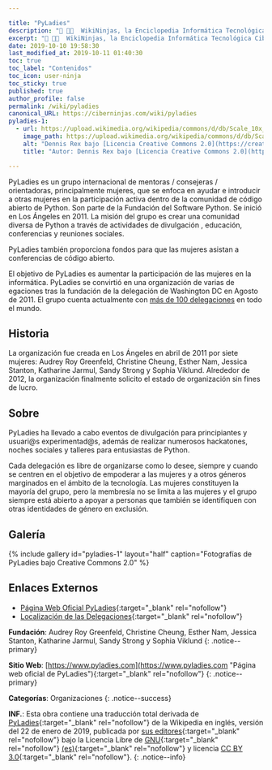 ```yaml
---

title: "PyLadies"
description: "📖 👨‍💻  WikiNinjas, la Enciclopedia Informática Tecnológica Ciberninjas: PyLadies, grupo de mujeres consejeras u orientadoras encargadas de ayudar a otras mujeres en la participación activa dentro de la comunidad de código abierto de Python."
excerpt: "📖 👨‍💻  WikiNinjas, la Enciclopedia Informática Tecnológica Ciberninjas: PyLadies, grupo de mujeres consejeras u orientadoras encargadas de ayudar a otras mujeres en la participación activa dentro de la comunidad de código abierto de Python."
date: 2019-10-10 19:58:30
last_modified_at: 2019-10-11 01:40:30
toc: true
toc_label: "Contenidos"
toc_icon: user-ninja
toc_sticky: true
published: true
author_profile: false
permalink: /wiki/pyladies
canonical_URL: https://ciberninjas.com/wiki/pyladies
pyladies-1:
  - url: https://upload.wikimedia.org/wikipedia/commons/d/db/Scale_10x_DSC_0050_%286737986619%29.jpg
    image_path: https://upload.wikimedia.org/wikipedia/commons/d/db/Scale_10x_DSC_0050_%286737986619%29.jpg
    alt: "Dennis Rex bajo [Licencia Creative Commons 2.0](https://creativecommons.org/licenses/by/2.0/)"
    title: "Autor: Dennis Rex bajo [Licencia Creative Commons 2.0](https://creativecommons.org/licenses/by/2.0/)"

---
```


PyLadies es un grupo internacional de mentoras / consejeras / orientadoras, principalmente mujeres,  que se enfoca en ayudar e introducir a otras mujeres en la participación activa dentro de la comunidad de código abierto de Python. Son parte de la Fundación del Software Python. Se inició en Los Ángeles en 2011. La misión del grupo es crear una comunidad diversa de Python a través de actividades de divulgación , educación, conferencias y reuniones sociales.

PyLadies también proporciona fondos para que las mujeres asistan a conferencias de código abierto.

El objetivo de PyLadies es aumentar la participación de las mujeres en la informática. PyLadies se convirtió en una organización de varias de egaciones tras la fundación de la delegación de Washington DC en Agosto de 2011. El grupo cuenta actualmente con [más de 100 delegaciones](/wiki/pyladies/#enlaces-externos "Más de 100 delegaciones de PyLadies que existen a lo largo de todo el mundo") en todo el mundo. 

## Historia

La organización fue creada en Los Ángeles en abril de 2011 por siete mujeres: Audrey Roy Greenfeld, Christine Cheung, Esther Nam, Jessica Stanton, Katharine Jarmul, Sandy Strong y Sophia Viklund. Alrededor de 2012, la organización finalmente solicito el estado de organización sin fines de lucro.

## Sobre

PyLadies ha llevado a cabo eventos de divulgación para principiantes y usuari@s experimentad@s, además de realizar numerosos hackatones, noches sociales y talleres para entusiastas de Python.

Cada delegación es libre de organizarse como lo desee, siempre y cuando se centren en el objetivo de empoderar a las mujeres y a otros géneros marginados en el ámbito de la tecnología. Las mujeres constituyen la mayoría del grupo, pero la membresía no se limita a las mujeres y el grupo siempre está abierto a apoyar a personas que también se identifiquen con otras identidades de género en exclusión.

## Galería

{% include gallery id="pyladies-1" layout="half" caption="Fotografías de PyLadies bajo Creative Commons 2.0" %}

## Enlaces Externos

* [Página Web Oficial PyLadies](https://www.pyladies.com){:target="_blank" rel="nofollow"}
* [Localización de las Delegaciones](https://www.pyladies.com/locations/){:target="_blank" rel="nofollow"}

<!-- Comunidades de Mujeres en el Mundo de la Tecnología https://en.wikipedia.org/wiki/Category:Organizations_for_women_in_science_and_technology -->
**Fundación**: Audrey Roy Greenfeld, Christine Cheung, Esther Nam, Jessica Stanton, Katharine Jarmul, Sandy Strong y Sophia Viklund
{: .notice--primary}

**Sitio Web**: [https://www.pyladies.com](https://www.pyladies.com "Página web oficial de PyLadies"){:target="_blank" rel="nofollow"}
{: .notice--primary}

**Categorías**: Organizaciones
{: .notice--success}

<!-- https://en.wikipedia.org/wiki/Category:Organizations_for_women_in_science_and_technology https://www.techrepublic.com/article/10-awesome-technology-nonprofits-you-should-know-about/ https://en.wikipedia.org/wiki/Nonprofit_Technology_Resources -->
**INF.**: Esta obra contiene una traducción total derivada de [PyLadies](https://en.wikipedia.org/wiki/Eclipse_Theia){:target="_blank" rel="nofollow"} de la Wikipedia en inglés, versión del 22 de enero de 2019, publicada por [sus editores](https://en.wikipedia.org/w/index.php?title=Eclipse_Theia&action=history){:target="_blank" rel="nofollow"} bajo la Licencia Libre de [GNU](http://www.gnu.org/licenses/licenses.html#GPL){:target="_blank" rel="nofollow"} [(es)](https://es.wikipedia.org/wiki/Wikipedia:Traducci%C3%B3n_no_oficial_de_la_Licencia_de_documentaci%C3%B3n_libre_de_GNU){:target="_blank" rel="nofollow"} y licencia [CC BY 3.0](https://creativecommons.org/licenses/by-sa/3.0/deed.es){:target="_blank" rel="nofollow"}.
{: .notice--info}

<!-- organizaciones de mujeres : https://en.wikipedia.org/wiki/Category:Organizations_for_women_in_science_and_technology https://en.wikipedia.org/wiki/Women_Who_Code -->